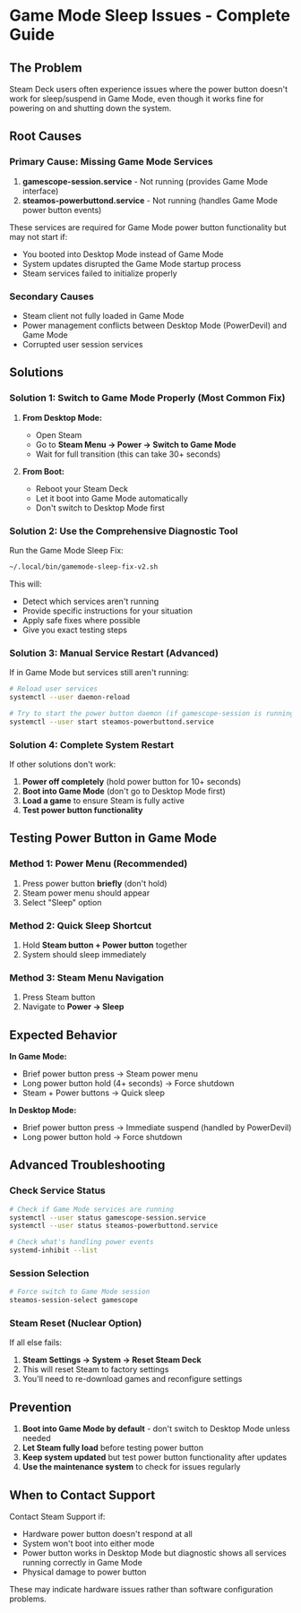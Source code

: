# Game Mode Sleep Issues - Complete Guide

## The Problem

Steam Deck users often experience issues where the power button doesn't work for sleep/suspend in Game Mode, even though it works fine for powering on and shutting down the system.

## Root Causes

### Primary Cause: Missing Game Mode Services

1. **gamescope-session.service** - Not running (provides Game Mode interface)
2. **steamos-powerbuttond.service** - Not running (handles Game Mode power button events)

These services are required for Game Mode power button functionality but may not start if:
- You booted into Desktop Mode instead of Game Mode
- System updates disrupted the Game Mode startup process
- Steam services failed to initialize properly

### Secondary Causes

- Steam client not fully loaded in Game Mode
- Power management conflicts between Desktop Mode (PowerDevil) and Game Mode
- Corrupted user session services

## Solutions

### Solution 1: Switch to Game Mode Properly (Most Common Fix)

1. **From Desktop Mode:**
   - Open Steam
   - Go to **Steam Menu → Power → Switch to Game Mode**
   - Wait for full transition (this can take 30+ seconds)

2. **From Boot:**
   - Reboot your Steam Deck
   - Let it boot into Game Mode automatically
   - Don't switch to Desktop Mode first

### Solution 2: Use the Comprehensive Diagnostic Tool

Run the Game Mode Sleep Fix:
```bash
~/.local/bin/gamemode-sleep-fix-v2.sh
```

This will:
- Detect which services aren't running
- Provide specific instructions for your situation
- Apply safe fixes where possible
- Give you exact testing steps

### Solution 3: Manual Service Restart (Advanced)

If in Game Mode but services still aren't running:
```bash
# Reload user services
systemctl --user daemon-reload

# Try to start the power button daemon (if gamescope-session is running)
systemctl --user start steamos-powerbuttond.service
```

### Solution 4: Complete System Restart

If other solutions don't work:
1. **Power off completely** (hold power button for 10+ seconds)
2. **Boot into Game Mode** (don't go to Desktop Mode first)
3. **Load a game** to ensure Steam is fully active
4. **Test power button functionality**

## Testing Power Button in Game Mode

### Method 1: Power Menu (Recommended)
1. Press power button **briefly** (don't hold)
2. Steam power menu should appear
3. Select "Sleep" option

### Method 2: Quick Sleep Shortcut
1. Hold **Steam button + Power button** together
2. System should sleep immediately

### Method 3: Steam Menu Navigation
1. Press Steam button
2. Navigate to **Power → Sleep**

## Expected Behavior

**In Game Mode:**
- Brief power button press → Steam power menu
- Long power button hold (4+ seconds) → Force shutdown
- Steam + Power buttons → Quick sleep

**In Desktop Mode:**
- Brief power button press → Immediate suspend (handled by PowerDevil)
- Long power button hold → Force shutdown

## Advanced Troubleshooting

### Check Service Status
```bash
# Check if Game Mode services are running
systemctl --user status gamescope-session.service
systemctl --user status steamos-powerbuttond.service

# Check what's handling power events
systemd-inhibit --list
```

### Session Selection
```bash
# Force switch to Game Mode session
steamos-session-select gamescope
```

### Steam Reset (Nuclear Option)
If all else fails:
1. **Steam Settings → System → Reset Steam Deck**
2. This will reset Steam to factory settings
3. You'll need to re-download games and reconfigure settings

## Prevention

1. **Boot into Game Mode by default** - don't switch to Desktop Mode unless needed
2. **Let Steam fully load** before testing power button
3. **Keep system updated** but test power button functionality after updates
4. **Use the maintenance system** to check for issues regularly

## When to Contact Support

Contact Steam Support if:
- Hardware power button doesn't respond at all
- System won't boot into either mode
- Power button works in Desktop Mode but diagnostic shows all services running correctly in Game Mode
- Physical damage to power button

These may indicate hardware issues rather than software configuration problems.